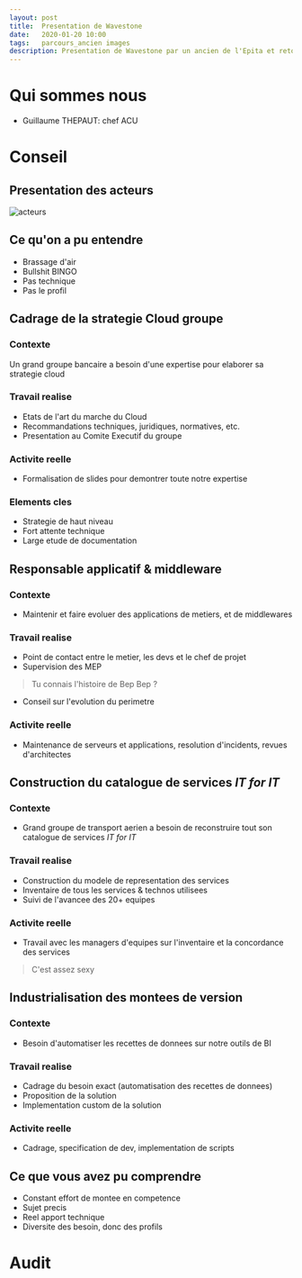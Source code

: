 ```yaml
---
layout: post
title:  Presentation de Wavestone
date:   2020-01-20 10:00
tags:   parcours_ancien images
description: Presentation de Wavestone par un ancien de l'Epita et retours d'experience
---
```

# Qui sommes nous
* Guillaume THEPAUT: chef ACU

# Conseil
## Presentation des acteurs
![acteurs](/entreprise/assets/images/acteurs.jpg)
## Ce qu'on a pu entendre
* Brassage d'air
* Bullshit BINGO
* Pas technique
* Pas le profil

## Cadrage de la strategie Cloud groupe
### Contexte
Un grand groupe bancaire a besoin d'une expertise pour elaborer sa strategie cloud 
### Travail realise
* Etats de l'art du marche du Cloud
* Recommandations techniques, juridiques, normatives, etc.
* Presentation au Comite Executif du groupe
### Activite reelle
* Formalisation de slides pour demontrer toute notre expertise
### Elements cles
* Strategie de haut niveau
* Fort attente technique
* Large etude de documentation

## Responsable applicatif & middleware

### Contexte
* Maintenir et faire evoluer des applications de metiers, et de middlewares

### Travail realise
* Point de contact entre le metier, les devs et le chef de projet
* Supervision des MEP
> Tu connais l'histoire de Bep Bep ?
* Conseil sur l'evolution du perimetre

### Activite reelle
* Maintenance de serveurs et applications, resolution d'incidents, revues d'architectes

## Construction du catalogue de services *IT for IT*
### Contexte
* Grand groupe de transport aerien a besoin de reconstruire tout son catalogue de services *IT for IT*
### Travail realise
* Construction du modele de representation des services
* Inventaire de tous les services & technos utilisees
* Suivi de l'avancee des 20+ equipes
### Activite reelle
* Travail avec les managers d'equipes sur l'inventaire et la concordance des services
> C'est assez sexy

## Industrialisation des montees de version
### Contexte
* Besoin d'automatiser les recettes de donnees sur notre outils de BI

### Travail realise
* Cadrage du besoin exact (automatisation des recettes de donnees)
* Proposition de la solution
* Implementation custom de la solution

### Activite reelle
* Cadrage, specification de dev, implementation de scripts

## Ce que vous avez pu comprendre
* Constant effort de montee en competence
* Sujet precis
* Reel apport technique
* Diversite des besoin, donc des profils

# Audit

